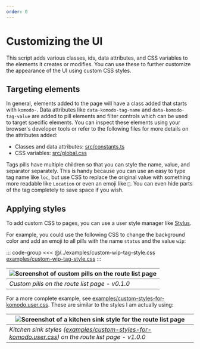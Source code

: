 ```yaml
---
order: 0
---
```


# Customizing the UI

This script adds various classes, ids, data attributes, and CSS variables to the elements it creates or modifies. You can use these to further customize the appearance of the UI using custom CSS styles.

## Targeting elements

In general, elements added to the page will have a class added that starts with `komodo-`. Data attributes like `data-komodo-tag-name` and `data-komodo-tag-value` are added to pill elements and filter controls which can be used to target specific elements. You can inspect these elements using your browser's developer tools or refer to the following files for more details on the attributes added:

- Classes and data attributes: [src/constants.ts]
- CSS variables: [src/global.css]

Tags pills have multiple children so that you can style the name, value, and separator separately. This is handy because you can use an easy to type tag name like `loc`, but use CSS to replace the original value with something more readable like `Location` or even an emoji like `📍`. You can even hide parts of the tag completely to save space if you wish.

## Applying styles

To add custom CSS to pages, you can use a user style manager like [Stylus].

For example, you could use the following CSS to change the background color and add an emoji to all pills with the name `status` and the value `wip`:

::: code-group
<<< @/../examples/custom-wip-tag-style.css [examples/custom-wip-tag-style.css]
:::

| ![Screenshot of custom pills on the route list page][custom-pills-screenshot] |
| ----------------------------------------------------------------------------- |
| _Custom pills on the route list page - v0.1.0_                                |

For a more complete example, see [examples/custom-styles-for-komodo.user.css]. These are similar to the styles I am actually using:

| ![Screenshot of a kitchen sink style for the route list page][kitchen-sink-screenshot]               |
| ---------------------------------------------------------------------------------------------------- |
| _Kitchen sink styles ([examples/custom-styles-for-komodo.user.css]) on the route list page - v1.0.0_ |

[Stylus]: https://github.com/openstyles/stylus

[custom-pills-screenshot]: /route-list-page-custom-pills.png
[kitchen-sink-screenshot]: /route-list-page-kitchen-sink.png

[src/constants.ts]: https://github.com/jerboa88/komodo/blob/main/src/constants.ts
[src/global.css]: https://github.com/jerboa88/komodo/blob/main/src/global.css
[examples/custom-wip-tag-style.css]: https://github.com/jerboa88/komodo/blob/main/examples/custom-wip-tag-style.css
[examples/custom-styles-for-komodo.user.css]: https://github.com/jerboa88/komodo/blob/main/examples/custom-styles-for-komodo.user.css

